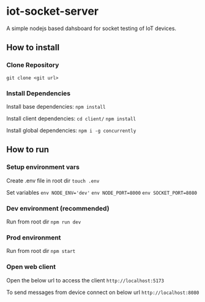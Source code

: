 # iot-socket-server
A simple nodejs based dahsboard for socket testing of IoT devices.

## How to install

### Clone Repository
`git clone <git url>`

### Install Dependencies
Install base dependencies:
`npm install`

Install client dependencies:
`cd client/`
`npm install`

Install global dependencies:
`npm i -g concurrently`

## How to run

### Setup environment vars

Create .env file in root dir
`touch .env`

Set variables
```env NODE_ENV='dev'```
```env NODE_PORT=8000```
```env SOCKET_PORT=8080```

### Dev environment (recommended)

Run from root dir
`npm run dev`

### Prod environment 

Run from root dir
`npm start`

### Open web client

Open the below url to access the client
`http://localhost:5173`

To send messages from device connect on below url
`http://localhost:8080`
